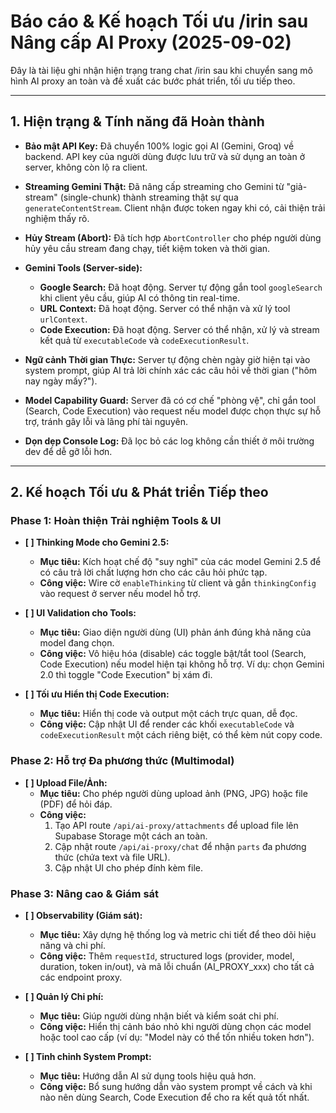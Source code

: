 # Báo cáo & Kế hoạch Tối ưu /irin sau Nâng cấp AI Proxy (2025-09-02)

Đây là tài liệu ghi nhận hiện trạng trang chat /irin sau khi chuyển sang mô hình AI proxy an toàn và đề xuất các bước phát triển, tối ưu tiếp theo.

---

## 1. Hiện trạng & Tính năng đã Hoàn thành

- **Bảo mật API Key:** Đã chuyển 100% logic gọi AI (Gemini, Groq) về backend. API key của người dùng được lưu trữ và sử dụng an toàn ở server, không còn lộ ra client.

- **Streaming Gemini Thật:** Đã nâng cấp streaming cho Gemini từ "giả-stream" (single-chunk) thành streaming thật sự qua `generateContentStream`. Client nhận được token ngay khi có, cải thiện trải nghiệm thấy rõ.

- **Hủy Stream (Abort):** Đã tích hợp `AbortController` cho phép người dùng hủy yêu cầu stream đang chạy, tiết kiệm token và thời gian.

- **Gemini Tools (Server-side):**
  - **Google Search:** Đã hoạt động. Server tự động gắn tool `googleSearch` khi client yêu cầu, giúp AI có thông tin real-time.
  - **URL Context:** Đã hoạt động. Server có thể nhận và xử lý tool `urlContext`.
  - **Code Execution:** Đã hoạt động. Server có thể nhận, xử lý và stream kết quả từ `executableCode` và `codeExecutionResult`.

- **Ngữ cảnh Thời gian Thực:** Server tự động chèn ngày giờ hiện tại vào system prompt, giúp AI trả lời chính xác các câu hỏi về thời gian ("hôm nay ngày mấy?").

- **Model Capability Guard:** Server đã có cơ chế "phòng vệ", chỉ gắn tool (Search, Code Execution) vào request nếu model được chọn thực sự hỗ trợ, tránh gây lỗi và lãng phí tài nguyên.

- **Dọn dẹp Console Log:** Đã lọc bỏ các log không cần thiết ở môi trường dev để dễ gỡ lỗi hơn.

---

## 2. Kế hoạch Tối ưu & Phát triển Tiếp theo

### Phase 1: Hoàn thiện Trải nghiệm Tools & UI

- **[ ] Thinking Mode cho Gemini 2.5:**
  - **Mục tiêu:** Kích hoạt chế độ "suy nghĩ" của các model Gemini 2.5 để có câu trả lời chất lượng hơn cho các câu hỏi phức tạp.
  - **Công việc:** Wire cờ `enableThinking` từ client và gắn `thinkingConfig` vào request ở server nếu model hỗ trợ.

- **[ ] UI Validation cho Tools:**
  - **Mục tiêu:** Giao diện người dùng (UI) phản ánh đúng khả năng của model đang chọn.
  - **Công việc:** Vô hiệu hóa (disable) các toggle bật/tắt tool (Search, Code Execution) nếu model hiện tại không hỗ trợ. Ví dụ: chọn Gemini 2.0 thì toggle "Code Execution" bị xám đi.

- **[ ] Tối ưu Hiển thị Code Execution:**
  - **Mục tiêu:** Hiển thị code và output một cách trực quan, dễ đọc.
  - **Công việc:** Cập nhật UI để render các khối `executableCode` và `codeExecutionResult` một cách riêng biệt, có thể kèm nút copy code.

### Phase 2: Hỗ trợ Đa phương thức (Multimodal)

- **[ ] Upload File/Ảnh:**
  - **Mục tiêu:** Cho phép người dùng upload ảnh (PNG, JPG) hoặc file (PDF) để hỏi đáp.
  - **Công việc:**
    1.  Tạo API route `/api/ai-proxy/attachments` để upload file lên Supabase Storage một cách an toàn.
    2.  Cập nhật route `/api/ai-proxy/chat` để nhận `parts` đa phương thức (chứa text và file URL).
    3.  Cập nhật UI cho phép đính kèm file.

### Phase 3: Nâng cao & Giám sát

- **[ ] Observability (Giám sát):**
  - **Mục tiêu:** Xây dựng hệ thống log và metric chi tiết để theo dõi hiệu năng và chi phí.
  - **Công việc:** Thêm `requestId`, structured logs (provider, model, duration, token in/out), và mã lỗi chuẩn (AI_PROXY_xxx) cho tất cả các endpoint proxy.

- **[ ] Quản lý Chi phí:**
  - **Mục tiêu:** Giúp người dùng nhận biết và kiểm soát chi phí.
  - **Công việc:** Hiển thị cảnh báo nhỏ khi người dùng chọn các model hoặc tool cao cấp (ví dụ: "Model này có thể tốn nhiều token hơn").

- **[ ] Tinh chỉnh System Prompt:**
  - **Mục tiêu:** Hướng dẫn AI sử dụng tools hiệu quả hơn.
  - **Công việc:** Bổ sung hướng dẫn vào system prompt về cách và khi nào nên dùng Search, Code Execution để cho ra kết quả tốt nhất.
